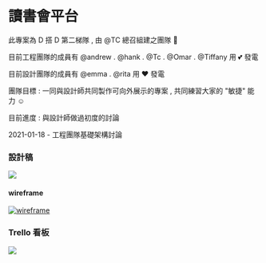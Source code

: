 # 讀書會平台

此專案為 D 搭 D 第二梯隊 , 由 @TC 總召組建之團隊 🚀

目前工程團隊的成員有 @andrew . @hank . @Tc . @Omar . @Tiffany 用 💕 發電

目前設計團隊的成員有 @emma . @rita 用 ❤ 發電

團隊目標 : 一同與設計師共同製作可向外展示的專案 , 共同練習大家的 "敏捷" 能力 ☺

目前進度 : 與設計師做過初度的討論 

2021-01-18 - 工程團隊基礎架構討論

### 設計稿

[![](https://i.imgur.com/4fl1veZ.png)](https://www.figma.com/file/IbjW4woFRr8vxI6bU17Rp6/Side-project?node-id=183%3A270)

#### wireframe

[![wireframe](https://i.imgur.com/ZOxK38G.png)](https://www.figma.com/file/IbjW4woFRr8vxI6bU17Rp6/Side-project?node-id=267%3A0)

### Trello 看板 

[![](https://i.imgur.com/8zJxSXv.png)](https://trello.com/invite/b/vHolbBcB/ed0aed6ab4ffb039adeb4323ae12987b/developement)
